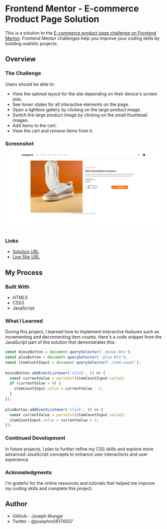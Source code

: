 # Frontend Mentor - E-commerce Product Page Solution

This is a solution to the [E-commerce product page challenge on Frontend Mentor](https://www.frontendmentor.io/challenges/ecommerce-product-page-UPsZ9MJp6). Frontend Mentor challenges help you improve your coding skills by building realistic projects.

## Overview

### The Challenge

Users should be able to:

- View the optimal layout for the site depending on their device's screen size.
- See hover states for all interactive elements on the page.
- Open a lightbox gallery by clicking on the large product image.
- Switch the large product image by clicking on the small thumbnail images.
- Add items to the cart.
- View the cart and remove items from it.

### Screenshot

![Screenshot](./images/Frontend%20Mentor%20_%20E-commerce%20product%20page.png)

### Links

- [Solution URL](https://github.com/Mungai47/E-commerce-product-page)
- [Live Site URL](https://mungai47.github.io/E-commerce-product-page/)

## My Process

### Built With

- HTML5
- CSS3
- JavaScript

### What I Learned

During this project, I learned how to implement interactive features such as incrementing and decrementing item counts. Here's a code snippet from the JavaScript part of the solution that demonstrates this:

```js
const minusButton = document.querySelector('.minus-btn');
const plusButton = document.querySelector('.plus-btn');
const itemCountInput = document.querySelector('.item-count');

minusButton.addEventListener('click', () => {
  const currentValue = parseInt(itemCountInput.value);
  if (currentValue > 0) {
    itemCountInput.value = currentValue - 1;
  }
});

plusButton.addEventListener('click', () => {
  const currentValue = parseInt(itemCountInput.value);
  itemCountInput.value = currentValue + 1;
});
```

### Continued Development

In future projects, I plan to further refine my CSS skills and explore more advanced JavaScript concepts to enhance user interactions and user experience.

### Acknowledgments

I'm grateful for the online resources and tutorials that helped me improve my coding skills and complete this project.

## Author

- GitHub - Joseph Mungai
- Twitter - @josephm08174507
